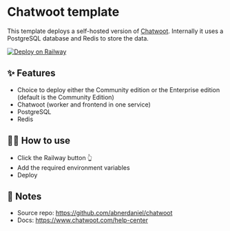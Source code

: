 # Chatwoot template

This template deploys a self-hosted version of [Chatwoot](https://www.chatwoot.com/). Internally it uses a PostgreSQL database and Redis to store the data.

[![Deploy on Railway](https://railway.app/button.svg)](https://railway.app/new/template?templateUrl=https://github.com/abnerdaniel/chatwoot)

## ✨ Features

- Choice to deploy either the Community edition or the Enterprise edition (default is the Community Edition)
- Chatwoot (worker and frontend in one service)
- PostgreSQL
- Redis

## 💁‍♀️ How to use

- Click the Railway button 👆
- Add the required environment variables
- Deploy

## 📝 Notes

- Source repo: https://github.com/abnerdaniel/chatwoot
- Docs: https://www.chatwoot.com/help-center
